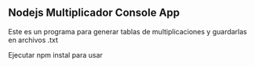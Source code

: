 

## Nodejs Multiplicador Console App

Este es un programa para generar tablas de multiplicaciones y guardarlas en archivos .txt

Ejecutar npm instal para usar